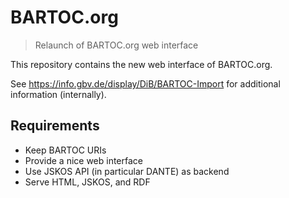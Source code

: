 # BARTOC.org

> Relaunch of BARTOC.org web interface

This repository contains the new web interface of BARTOC.org.

See <https://info.gbv.de/display/DiB/BARTOC-Import> for additional information (internally).

## Requirements

* Keep BARTOC URIs
* Provide a nice web interface
* Use JSKOS API (in particular DANTE) as backend
* Serve HTML, JSKOS, and RDF

